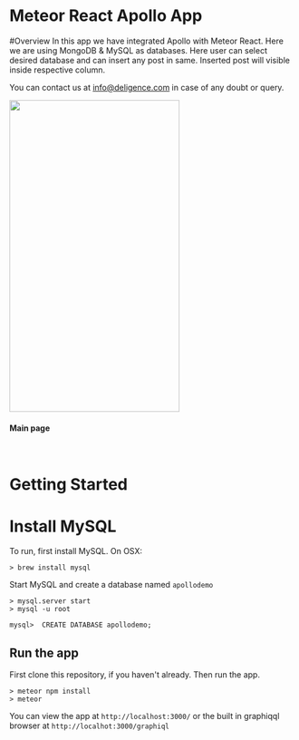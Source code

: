 # Meteor React Apollo App

#Overview 
In this app we have integrated Apollo with Meteor React. Here we are using MongoDB & MySQL as databases.
Here user can select desired database and can insert any post in same. Inserted post will visible inside respective column.

You can contact us at info@deligence.com in case of any doubt or query.

<img height="550" width="300" src="https://github.com/DeligenceTechnologies/Meteor-Apollo-with-MongoDB-MySQL/edit/master/meteor-apollo-mognodb-mysql/public/images/apolloApp.png" /><h4 width="300">Main page</h4>
<br>


# Getting Started

# Install MySQL
To run, first install MySQL. On OSX:
```
> brew install mysql
``` 
Start MySQL and create a database named `apollodemo`

```
> mysql.server start
> mysql -u root

mysql>  CREATE DATABASE apollodemo;
```

## Run the app
First clone this repository, if you haven't already. Then run the app.
```
> meteor npm install
> meteor
``` 
You can view the app at `http://localhost:3000/` or the built in graphiqql browser at `http://localhot:3000/graphiql`

